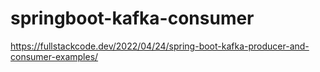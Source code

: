 # springboot-kafka-consumer

https://fullstackcode.dev/2022/04/24/spring-boot-kafka-producer-and-consumer-examples/
